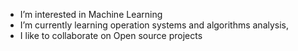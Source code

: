 - I’m interested in Machine Learning
- I’m currently learning operation systems and algorithms analysis,
- I like to collaborate on Open source projects

<!---
LuisMend12/LuisMend12 is a ✨ special ✨ repository because its `README.md` (this file) appears on your GitHub profile.
You can click the Preview link to take a look at your changes.
--->
